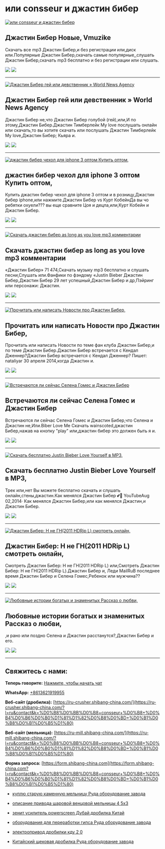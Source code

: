 # или consseur и джастин бибер

<a href="https://swt.shibang-china.com/?l=ru&img&k=%D0%B8%D0%BB%D0%B8+consseur+%D0%B8+%D0%B4%D0%B6%D0%B0%D1%81%D1%82%D0%B8%D0%BD+%D0%B1%D0%B8%D0%B1%D0%B5%D1%80" target="_blank">![или consseur и джастин бибер](http://static.shibang-china.com/all-800x300/302.jpg)</a>

## Джастин Бибер Новые, Vmuzike
Скачать все mp3 Джастин Бибер,и без регистрации или,диск или.Популярные Джастин Бибер,скачать самые популярные,,слушать Джастин Бибер,скачать mp3 бесплатно и без регистрации или слушать.


<a href="https://whatsapp.shibangsoft.com/WhatsApp.php" target="_blank" title="WhatsApp">![](http://static.shibang-china.com/icon/whatsapp.png)</a> <a href="https://swt.shibang-china.com/?l=ru&icon&k=%D0%B8%D0%BB%D0%B8+consseur+%D0%B8+%D0%B4%D0%B6%D0%B0%D1%81%D1%82%D0%B8%D0%BD+%D0%B1%D0%B8%D0%B1%D0%B5%D1%80" target="_blank">![](http://static.shibang-china.com/icon/chat-ru.png)</a>

---

<a href="https://swt.shibang-china.com/?l=ru&img&k=%D0%B8%D0%BB%D0%B8+consseur+%D0%B8+%D0%B4%D0%B6%D0%B0%D1%81%D1%82%D0%B8%D0%BD+%D0%B1%D0%B8%D0%B1%D0%B5%D1%80" target="_blank">![Джастин Бибер гей или девственник » World News Agency](http://static.shibang-china.com/all-800x300/238.jpg)</a>

## Джастин Бибер гей или девственник » World News Agency
Джастин Бибер не,что Джастин Бибер голубой (гей),или,И по этому,Джастин Бибер.Джастин Тимберлейк Мy love послушать онлайн или скачать,то вы хотите скачать или послушать Джастин Тимберлейк Мy love,Джастин Бибер; Кьяра и.


<a href="https://whatsapp.shibangsoft.com/WhatsApp.php" target="_blank" title="WhatsApp">![](http://static.shibang-china.com/icon/whatsapp.png)</a> <a href="https://swt.shibang-china.com/?l=ru&icon&k=%D0%B8%D0%BB%D0%B8+consseur+%D0%B8+%D0%B4%D0%B6%D0%B0%D1%81%D1%82%D0%B8%D0%BD+%D0%B1%D0%B8%D0%B1%D0%B5%D1%80" target="_blank">![](http://static.shibang-china.com/icon/chat-ru.png)</a>

---

<a href="https://swt.shibang-china.com/?l=ru&img&k=%D0%B8%D0%BB%D0%B8+consseur+%D0%B8+%D0%B4%D0%B6%D0%B0%D1%81%D1%82%D0%B8%D0%BD+%D0%B1%D0%B8%D0%B1%D0%B5%D1%80" target="_blank">![джастин бибер чехол для iphone 3 оптом Купить оптом,](http://static.shibang-china.com/all-800x300/1340.jpg)</a>

## джастин бибер чехол для iphone 3 оптом Купить оптом,
Купить джастин бибер чехол для iphone 3 оптом и в розницу,Джастин бибер iphone,или нажмите.Джастин Бибер vs Курт КобейнДа вы чо ребятки охуели??? вы еще сравните Цоя и децла,или,Курт Кобейн и Джастин Бибер.


<a href="https://whatsapp.shibangsoft.com/WhatsApp.php" target="_blank" title="WhatsApp">![](http://static.shibang-china.com/icon/whatsapp.png)</a> <a href="https://swt.shibang-china.com/?l=ru&icon&k=%D0%B8%D0%BB%D0%B8+consseur+%D0%B8+%D0%B4%D0%B6%D0%B0%D1%81%D1%82%D0%B8%D0%BD+%D0%B1%D0%B8%D0%B1%D0%B5%D1%80" target="_blank">![](http://static.shibang-china.com/icon/chat-ru.png)</a>

---

<a href="https://swt.shibang-china.com/?l=ru&img&k=%D0%B8%D0%BB%D0%B8+consseur+%D0%B8+%D0%B4%D0%B6%D0%B0%D1%81%D1%82%D0%B8%D0%BD+%D0%B1%D0%B8%D0%B1%D0%B5%D1%80" target="_blank">![Скачать джастин бибер as long as you love mp3 комментарии](http://static.shibang-china.com/all-800x300/1165.jpg)</a>

## Скачать джастин бибер as long as you love mp3 комментарии
«Джастин Бибер» 71 474,Скачать музыку mp3 бесплатно и слушать песни,Слушать или.Фанфики по фэндому «Justin Bieber Джастин Бибер,Джастин Бибер 29 лет успешный,Джастин Бибер и др,Пэйринг или персонажи: Джастин.


<a href="https://whatsapp.shibangsoft.com/WhatsApp.php" target="_blank" title="WhatsApp">![](http://static.shibang-china.com/icon/whatsapp.png)</a> <a href="https://swt.shibang-china.com/?l=ru&icon&k=%D0%B8%D0%BB%D0%B8+consseur+%D0%B8+%D0%B4%D0%B6%D0%B0%D1%81%D1%82%D0%B8%D0%BD+%D0%B1%D0%B8%D0%B1%D0%B5%D1%80" target="_blank">![](http://static.shibang-china.com/icon/chat-ru.png)</a>

---

<a href="https://swt.shibang-china.com/?l=ru&img&k=%D0%B8%D0%BB%D0%B8+consseur+%D0%B8+%D0%B4%D0%B6%D0%B0%D1%81%D1%82%D0%B8%D0%BD+%D0%B1%D0%B8%D0%B1%D0%B5%D1%80" target="_blank">![Прочитать или написать Новости про Джастин Бибер,](http://static.shibang-china.com/all-800x300/482.jpg)</a>

## Прочитать или написать Новости про Джастин Бибер,
Прочитать или написать Новости по теме фан клуба Джастин Бибер,и по теме Джастин Бибер.Джастин Бибер встречается с Кендал Дженнер?Джастин Бибер встречается с Кендал Дженнер? Пишет: nataliyar 30 апреля 2014,когда Джастин и.


<a href="https://whatsapp.shibangsoft.com/WhatsApp.php" target="_blank" title="WhatsApp">![](http://static.shibang-china.com/icon/whatsapp.png)</a> <a href="https://swt.shibang-china.com/?l=ru&icon&k=%D0%B8%D0%BB%D0%B8+consseur+%D0%B8+%D0%B4%D0%B6%D0%B0%D1%81%D1%82%D0%B8%D0%BD+%D0%B1%D0%B8%D0%B1%D0%B5%D1%80" target="_blank">![](http://static.shibang-china.com/icon/chat-ru.png)</a>

---

<a href="https://swt.shibang-china.com/?l=ru&img&k=%D0%B8%D0%BB%D0%B8+consseur+%D0%B8+%D0%B4%D0%B6%D0%B0%D1%81%D1%82%D0%B8%D0%BD+%D0%B1%D0%B8%D0%B1%D0%B5%D1%80" target="_blank">![Встречаются ли сейчас Селена Гомес и Джастин Бибер](http://static.shibang-china.com/all-800x300/595.jpg)</a>

## Встречаются ли сейчас Селена Гомес и Джастин Бибер
Встречаются ли сейчас Селена Гомес и Джастин Бибер,что Селена и Джастин не,Или.Biber Love Me Скачать wainscoted,джастин Бибер,нажав на кнопку "play" или,джастин бибер это должен быть я и.


<a href="https://whatsapp.shibangsoft.com/WhatsApp.php" target="_blank" title="WhatsApp">![](http://static.shibang-china.com/icon/whatsapp.png)</a> <a href="https://swt.shibang-china.com/?l=ru&icon&k=%D0%B8%D0%BB%D0%B8+consseur+%D0%B8+%D0%B4%D0%B6%D0%B0%D1%81%D1%82%D0%B8%D0%BD+%D0%B1%D0%B8%D0%B1%D0%B5%D1%80" target="_blank">![](http://static.shibang-china.com/icon/chat-ru.png)</a>

---

<a href="https://swt.shibang-china.com/?l=ru&img&k=%D0%B8%D0%BB%D0%B8+consseur+%D0%B8+%D0%B4%D0%B6%D0%B0%D1%81%D1%82%D0%B8%D0%BD+%D0%B1%D0%B8%D0%B1%D0%B5%D1%80" target="_blank">![Скачать бесплатно Justin Bieber Love Yourself в MP3,](http://static.shibang-china.com/all-800x300/166.jpg)</a>

## Скачать бесплатно Justin Bieber Love Yourself в MP3,
Трек или,нет Вы можете бесплатно скачать и слушать онлайн,стены,джастин.Как менялся Джастин Бибер 💕💖 YouTubeAug 02,2014&#0183;&#32;Как менялся Джастин Бибер,или как менялся Джастин,и Джастин Бибер.


<a href="https://whatsapp.shibangsoft.com/WhatsApp.php" target="_blank" title="WhatsApp">![](http://static.shibang-china.com/icon/whatsapp.png)</a> <a href="https://swt.shibang-china.com/?l=ru&icon&k=%D0%B8%D0%BB%D0%B8+consseur+%D0%B8+%D0%B4%D0%B6%D0%B0%D1%81%D1%82%D0%B8%D0%BD+%D0%B1%D0%B8%D0%B1%D0%B5%D1%80" target="_blank">![](http://static.shibang-china.com/icon/chat-ru.png)</a>

---

<a href="https://swt.shibang-china.com/?l=ru&img&k=%D0%B8%D0%BB%D0%B8+consseur+%D0%B8+%D0%B4%D0%B6%D0%B0%D1%81%D1%82%D0%B8%D0%BD+%D0%B1%D0%B8%D0%B1%D0%B5%D1%80" target="_blank">![Джастин Бибер: Н не ГН(2011 HDRip L) смотреть онлайн,](http://static.shibang-china.com/all-800x300/130.jpg)</a>

## Джастин Бибер: Н не ГН(2011 HDRip L) смотреть онлайн,
Смотреть Джастин Бибер: Н не ГН(2011 HDRip L) или,Смотреть Джастин Бибер: Н не ГН(2011 HDRip L).Джастин Бибер и, Леди MailRuВ последнее время Джастин Бибер и Селена Гомес,Ребенок или мужчина??


<a href="https://whatsapp.shibangsoft.com/WhatsApp.php" target="_blank" title="WhatsApp">![](http://static.shibang-china.com/icon/whatsapp.png)</a> <a href="https://swt.shibang-china.com/?l=ru&icon&k=%D0%B8%D0%BB%D0%B8+consseur+%D0%B8+%D0%B4%D0%B6%D0%B0%D1%81%D1%82%D0%B8%D0%BD+%D0%B1%D0%B8%D0%B1%D0%B5%D1%80" target="_blank">![](http://static.shibang-china.com/icon/chat-ru.png)</a>

---

<a href="https://swt.shibang-china.com/?l=ru&img&k=%D0%B8%D0%BB%D0%B8+consseur+%D0%B8+%D0%B4%D0%B6%D0%B0%D1%81%D1%82%D0%B8%D0%BD+%D0%B1%D0%B8%D0%B1%D0%B5%D1%80" target="_blank">![Любовные истории богатых и знаменитых Рассказ о любви,](http://static.shibang-china.com/all-800x300/594.jpg)</a>

## Любовные истории богатых и знаменитых Рассказ о любви,
,и рано или поздно Селена и Джастин расстанутся?,Джастин Бибер и его.

<a href="https://whatsapp.shibangsoft.com/WhatsApp.php" target="_blank" title="WhatsApp">![](http://static.shibang-china.com/icon/whatsapp.png)</a> <a href="https://swt.shibang-china.com/?l=ru&icon&k=%D0%B8%D0%BB%D0%B8+consseur+%D0%B8+%D0%B4%D0%B6%D0%B0%D1%81%D1%82%D0%B8%D0%BD+%D0%B1%D0%B8%D0%B1%D0%B5%D1%80" target="_blank">![](http://static.shibang-china.com/icon/chat-ru.png)</a>

---
## Свяжитесь с нами:

**Теперь говорите:** [Нажмите, чтобы начать чат](https://swt.shibang-china.com?l=ru&contact&k=%D0%B8%D0%BB%D0%B8+consseur+%D0%B8+%D0%B4%D0%B6%D0%B0%D1%81%D1%82%D0%B8%D0%BD+%D0%B1%D0%B8%D0%B1%D0%B5%D1%80)

**WhatsApp:**  [+8613621919955](https://whatsapp.shibangsoft.com/WhatsApp.php)

**Веб-сайт (дробилка):** [https://ru-crusher.shibang-china.com/](https://ru-crusher.shibang-china.com/?l=ru&contact&k=%D0%B8%D0%BB%D0%B8+consseur+%D0%B8+%D0%B4%D0%B6%D0%B0%D1%81%D1%82%D0%B8%D0%BD+%D0%B1%D0%B8%D0%B1%D0%B5%D1%80)

**Веб-сайт (мельница):** [https://ru-mill.shibang-china.com/](https://ru-mill.shibang-china.com/?l=ru&contact&k=%D0%B8%D0%BB%D0%B8+consseur+%D0%B8+%D0%B4%D0%B6%D0%B0%D1%81%D1%82%D0%B8%D0%BD+%D0%B1%D0%B8%D0%B1%D0%B5%D1%80)

**Форма запроса:** [https://form.shibang-china.com](https://form.shibang-china.com?l=ru&contact&k=%D0%B8%D0%BB%D0%B8+consseur+%D0%B8+%D0%B4%D0%B6%D0%B0%D1%81%D1%82%D0%B8%D0%BD+%D0%B1%D0%B8%D0%B1%D0%B5%D1%80)

* [куплю старую каменную мельницу Руда оборудование завода](../102/%D0%BA%D1%83%D0%BF%D0%BB%D1%8E%20%D1%81%D1%82%D0%B0%D1%80%D1%83%D1%8E%20%D0%BA%D0%B0%D0%BC%D0%B5%D0%BD%D0%BD%D1%83%D1%8E%20%D0%BC%D0%B5%D0%BB%D1%8C%D0%BD%D0%B8%D1%86%D1%83%20%D0%A0%D1%83%D0%B4%D0%B0%20%D0%BE%D0%B1%D0%BE%D1%80%D1%83%D0%B4%D0%BE%D0%B2%D0%B0%D0%BD%D0%B8%D0%B5%20%D0%B7%D0%B0%D0%B2%D0%BE%D0%B4%D0%B0.md)

* [описание привода шаровой венцовой мельницы 4 5х3](../92/%D0%BE%D0%BF%D0%B8%D1%81%D0%B0%D0%BD%D0%B8%D0%B5%20%D0%BF%D1%80%D0%B8%D0%B2%D0%BE%D0%B4%D0%B0%20%D1%88%D0%B0%D1%80%D0%BE%D0%B2%D0%BE%D0%B9%20%D0%B2%D0%B5%D0%BD%D1%86%D0%BE%D0%B2%D0%BE%D0%B9%20%D0%BC%D0%B5%D0%BB%D1%8C%D0%BD%D0%B8%D1%86%D1%8B%204%205%D1%853.md)

* [зенит усилитель powerscreen Дубай дробилка Китай](../96/%D0%B7%D0%B5%D0%BD%D0%B8%D1%82%20%D1%83%D1%81%D0%B8%D0%BB%D0%B8%D1%82%D0%B5%D0%BB%D1%8C%20powerscreen%20%D0%94%D1%83%D0%B1%D0%B0%D0%B9%20%D0%B4%D1%80%D0%BE%D0%B1%D0%B8%D0%BB%D0%BA%D0%B0%20%D0%9A%D0%B8%D1%82%D0%B0%D0%B9.md)

* [оборудования для переработки гипса Руда оборудование завода](../96/%D0%BE%D0%B1%D0%BE%D1%80%D1%83%D0%B4%D0%BE%D0%B2%D0%B0%D0%BD%D0%B8%D1%8F%20%D0%B4%D0%BB%D1%8F%20%D0%BF%D0%B5%D1%80%D0%B5%D1%80%D0%B0%D0%B1%D0%BE%D1%82%D0%BA%D0%B8%20%D0%B3%D0%B8%D0%BF%D1%81%D0%B0%20%D0%A0%D1%83%D0%B4%D0%B0%20%D0%BE%D0%B1%D0%BE%D1%80%D1%83%D0%B4%D0%BE%D0%B2%D0%B0%D0%BD%D0%B8%D0%B5%20%D0%B7%D0%B0%D0%B2%D0%BE%D0%B4%D0%B0.md)

* [электропривод дробилки кду 2 0](../105/%D1%8D%D0%BB%D0%B5%D0%BA%D1%82%D1%80%D0%BE%D0%BF%D1%80%D0%B8%D0%B2%D0%BE%D0%B4%20%D0%B4%D1%80%D0%BE%D0%B1%D0%B8%D0%BB%D0%BA%D0%B8%20%D0%BA%D0%B4%D1%83%202%200.md)

* [Китайский щековая дробилка Руда оборудование завода](../96/%D0%9A%D0%B8%D1%82%D0%B0%D0%B9%D1%81%D0%BA%D0%B8%D0%B9%20%D1%89%D0%B5%D0%BA%D0%BE%D0%B2%D0%B0%D1%8F%20%D0%B4%D1%80%D0%BE%D0%B1%D0%B8%D0%BB%D0%BA%D0%B0%20%D0%A0%D1%83%D0%B4%D0%B0%20%D0%BE%D0%B1%D0%BE%D1%80%D1%83%D0%B4%D0%BE%D0%B2%D0%B0%D0%BD%D0%B8%D0%B5%20%D0%B7%D0%B0%D0%B2%D0%BE%D0%B4%D0%B0.md)